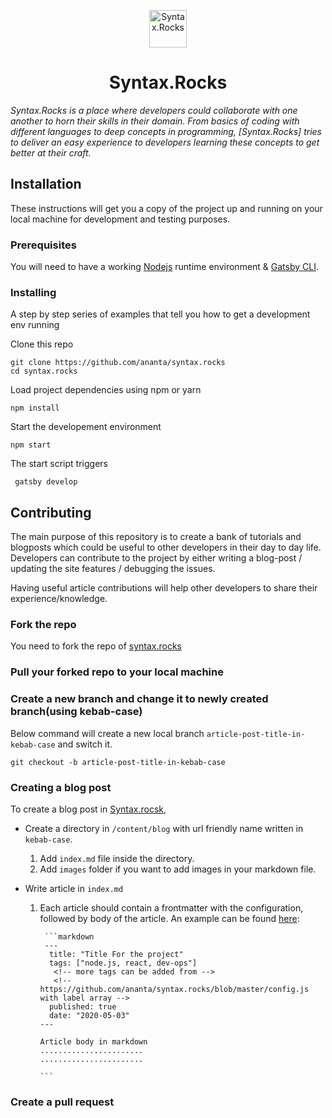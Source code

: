<p align="center">
  <a href="https://www.syntax.rocks">
    <img alt="Syntax.Rocks" src="https://syntax.rocks/static/logo-cd52c4428f72d2e7c152ca2b1ea85082.png" width="60" />
  </a>
</p>
<h1 align="center">
  Syntax.Rocks
</h1>

_Syntax.Rocks is a place where developers could collaborate with one another to horn their skills in their domain. From basics of coding with different languages to deep concepts in programming, [Syntax.Rocks] tries to deliver an easy experience to developers learning these concepts to get better at their craft._<br>

## Installation

These instructions will get you a copy of the project up and running on your local machine for development and testing purposes.

### Prerequisites

You will need to have a working [Nodejs](https://nodejs.org/en/download/) runtime environment & [Gatsby CLI](https://www.gatsbyjs.org/docs/quick-start/).

### Installing

A step by step series of examples that tell you how to get a development env running

Clone this repo

```
git clone https://github.com/ananta/syntax.rocks
cd syntax.rocks
```

Load project dependencies using npm or yarn

```
npm install
```

Start the developement environment

```
npm start
```

The start script triggers

```
 gatsby develop
```

## Contributing

The main purpose of this repository is to create a bank of tutorials and blogposts which could be useful to other developers in their day to day life. Developers can contribute to the project by either writing a blog-post / updating the site features / debugging the issues.

Having useful article contributions will help other developers to share their experience/knowledge.

### Fork the repo

You need to fork the repo of [syntax.rocks](https://github.com/ananta/syntax.rocks)

### Pull your forked repo to your local machine

### Create a new branch and change it to newly created branch(using kebab-case)

Below command will create a new local branch `article-post-title-in-kebab-case` and switch it.

```
git checkout -b article-post-title-in-kebab-case
```

### Creating a blog post

To create a blog post in [Syntax.rocsk](https://syntax.rocks),

- Create a directory in `/content/blog` with url friendly name written in `kebab-case`.

  1. Add `index.md` file inside the directory.
  2. Add `images` folder if you want to add images in your markdown file.

- Write article in `index.md`

  1.  Each article should contain a frontmatter with the configuration, followed by body of the article. An example can be found [here](https://github.com/ananta/syntax.rocks/tree/master/content/blog/hello-world):

           ```markdown
           ---
            title: "Title For the project"
            tags: ["node.js, react, dev-ops"]
             <!-- more tags can be added from -->
             <!-- https://github.com/ananta/syntax.rocks/blob/master/config.js with label array -->
            published: true
            date: "2020-05-03"
          ---

          Article body in markdown
          .......................
          .......................

          ```

### Create a pull request

